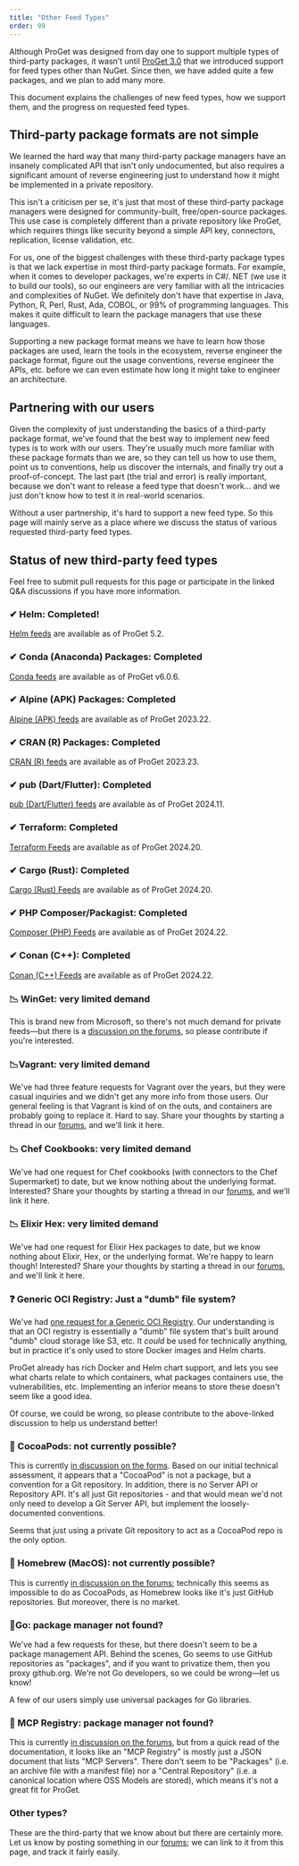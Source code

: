 ```yaml
---
title: "Other Feed Types"
order: 99
---
```


Although ProGet was designed from day one to support multiple types of third-party packages, it wasn’t until [ProGet 3.0](https://inedo.com/products/roadmap/proget) that we introduced support for feed types other than NuGet. Since then, we have added quite a few packages, and we plan to add many more.

This document explains the challenges of new feed types, how we support them, and the progress on requested feed types.

## Third-party package formats are not simple

We learned the hard way that many third-party package managers have an insanely complicated API that isn't only undocumented, but also requires a significant amount of reverse engineering just to understand how it might be implemented in a private repository.

This isn't a criticism per se, it's just that most of these third-party package managers were designed for community-built, free/open-source packages. This use case is completely different than a private repository like ProGet, which requires things like security beyond a simple API key, connectors, replication, license validation, etc.

For us, one of the biggest challenges with these third-party package types is that we lack expertise in most third-party package formats. For example, when it comes to developer packages, we're experts in C#/. NET (we use it to build our tools), so our engineers are very familiar with all the intricacies and complexities of NuGet. We definitely don't have that expertise in Java, Python, R, Perl, Rust, Ada, COBOL, or 99% of programming languages. This makes it quite difficult to learn the package managers that use these languages.

Supporting a new package format means we have to learn how those packages are used, learn the tools in the ecosystem, reverse engineer the package format, figure out the usage conventions, reverse engineer the APIs, etc. before we can even estimate how long it might take to engineer an architecture.

## Partnering with our users

Given the complexity of just understanding the basics of a third-party package format, we've found that the best way to implement new feed types is to work with our users. They're usually much more familiar with these package formats than we are, so they can tell us how to use them, point us to conventions, help us discover the internals, and finally try out a proof-of-concept. The last part (the trial and error) is really important, because we don't want to release a feed type that doesn't work... and we just don't know how to test it in real-world scenarios.

Without a user partnership, it's hard to support a new feed type. So this page will mainly serve as a place where we discuss the status of various requested third-party feed types.

## Status of new third-party feed types

Feel free to submit pull requests for this page or participate in the linked Q&A discussions if you have more information.

### ✔ Helm: Completed!

[Helm feeds](/docs/proget/feeds/helm) are available as of ProGet 5.2.

### ✔ Conda (Anaconda) Packages: Completed

 [Conda feeds](/docs/proget/feeds/conda) are available as of ProGet v6.0.6.
 
 ### ✔ Alpine (APK) Packages: Completed

 [Alpine (APK) feeds](/docs/proget/feeds/alpine) are available as of ProGet 2023.22.
 
### ✔ CRAN (R) Packages: Completed

 [CRAN (R) feeds](/docs/proget/feeds/cran) are available as of ProGet 2023.23.

### ✔ pub (Dart/Flutter): Completed

 [pub (Dart/Flutter) feeds](/docs/proget/feeds/pub) are available as of ProGet 2024.11.

### ✔ Terraform: Completed

[Terraform Feeds](/docs/proget/feeds/terraform) are available as of ProGet 2024.20.

### ✔ Cargo (Rust): Completed

[Cargo (Rust) Feeds](/docs/proget/feeds/cargo) are available as of ProGet 2024.20.


### ✔ PHP Composer/Packagist: Completed

[Composer (PHP) Feeds](/docs/proget/feeds/composer) are available as of ProGet 2024.22.

### ✔ Conan (C++): Completed

[Conan (C++) Feeds](/docs/proget/feeds/conan) are available as of ProGet 2024.22.

### 📉 WinGet: very limited demand

This is brand new from Microsoft, so there's not much demand for private feeds—but there is a [discussion on the forums](https://forums.inedo.com/topic/3257), so please contribute if you're interested.

### 📉Vagrant: very limited demand 

We've had three feature requests for Vagrant over the years, but they were casual inquiries and we didn't get any more info from those users. Our general feeling is that Vagrant is kind of on the outs, and containers are probably going to replace it. Hard to say. Share your thoughts by starting a thread in our [forums](https://forums.inedo.com/), and we'll link it here.

### 📉 Chef Cookbooks: very limited demand 

We've had one request for Chef cookbooks (with connectors to the Chef Supermarket) to date, but we know nothing about the underlying format. Interested? Share your thoughts by starting a thread in our [forums](https://forums.inedo.com/), and we'll link it here.

### 📉 Elixir Hex: very limited demand

We've had one request for Elixir Hex packages to date, but we know nothing about Elixir, Hex, or the underlying format. We're happy to learn though! Interested? Share your thoughts by starting a thread in our [forums](https://forums.inedo.com/), and we'll link it here.

### ❓ Generic OCI Registry: Just a "dumb" file system?

We've had [one request for a Generic OCI Registry](https://forums.inedo.com/topic/4256/oci-support). Our understanding is that an OCI registry is essentially a "dumb" file system that's built around "dumb" cloud storage like S3, etc. It *could* be used for technically anything, but in practice it's only used to store Docker images and Helm charts.

ProGet already has rich Docker and Helm chart support, and lets you see what charts relate to which containers, what packages containers use, the vulnerabilities, etc. Implementing an inferior means to store these doesn't seem like a good idea.

Of course, we could be wrong, so please contribute to the above-linked discussion to help us understand better!

### 🚫 CocoaPods: not currently possible?

This is currently [in discussion on the forms](https://forums.inedo.com/topic/4224). Based on our initial technical assessment, it appears that a "CocoaPod" is not a package, but a convention for a Git repository.  In addition, there is no Server API or Repository API. It's all just Git repositories - and that would mean we'd not only need to develop a Git Server API, but implement the loosely-documented conventions.

Seems that just using a private Git repository to act as a CocoaPod repo is the only option.

### 🚫 Homebrew (MacOS): not currently possible?
This is currently [in discussion on the forums](https://forums.inedo.com/topic/3306); technically this seems as impossible to do as CocoaPods, as Homebrew looks like it's just GitHub repositories. But moreover, there is no market.

### 🔎Go: package manager not found?

We've had a few requests for these, but there doesn't seem to be a package management API. Behind the scenes, Go seems to use GitHub repositories as "packages", and if you want to privatize them, then you proxy github.org. We're not Go developers, so we could be wrong—let us know!

A few of our users simply use universal packages for Go libraries.

### 🔎 MCP Registry: package manager not found?

This is currently [in discussion on the forums](https://forums.inedo.com/topic/5561), but from a quick read of the documentation, it looks like an "MCP Registry" is mostly just a JSON document that lists "MCP Servers". There don't seem to be "Packages" (i.e. an archive file with a manifest file) nor a "Central Repository" (i.e. a canonical location where OSS Models are stored), which means it's not a great fit for ProGet.

### Other types?

These are the third-party that we know about but there are certainly more. Let us know by posting something in our [forums](https://forums.inedo.com/); we can link to it from this page, and track it fairly easily. 
